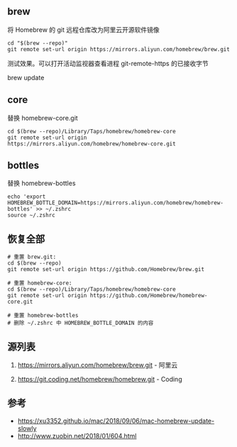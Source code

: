 ##  brew

将 Homebrew 的 git 远程仓库改为阿里云开源软件镜像

```shell
cd "$(brew --repo)"
git remote set-url origin https://mirrors.aliyun.com/homebrew/brew.git
```

测试效果。可以打开活动监视器查看进程 git-remote-https 的已接收字节

brew update

##  core

替换 homebrew-core.git

```shell
cd $(brew --repo)/Library/Taps/homebrew/homebrew-core
git remote set-url origin https://mirrors.aliyun.com/homebrew/homebrew-core.git
```

##  bottles

替换 homebrew-bottles

```shell
echo 'export HOMEBREW_BOTTLE_DOMAIN=https://mirrors.aliyun.com/homebrew/homebrew-bottles' >> ~/.zshrc
source ~/.zshrc
```

##  恢复全部

```shell
# 重置 brew.git:
cd $(brew --repo)
git remote set-url origin https://github.com/Homebrew/brew.git

# 重置 homebrew-core:
cd $(brew --repo)/Library/Taps/homebrew/homebrew-core
git remote set-url origin https://github.com/Homebrew/homebrew-core.git

# 重置 homebrew-bottles
# 删除 ~/.zshrc 中 HOMEBREW_BOTTLE_DOMAIN 的内容
```

## 源列表

1. <nowiki>https://mirrors.aliyun.com/homebrew/brew.git</nowiki> - 阿里云

2. <nowiki>https://git.coding.net/homebrew/homebrew.git</nowiki> - Coding

##  参考

* https://xu3352.github.io/mac/2018/09/06/mac-homebrew-update-slowly
* http://www.zuobin.net/2018/01/604.html
